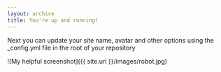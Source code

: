 ```yaml
---
layout: archive
title: You're up and running!
---
```



Next you can update your site name, avatar and other options using the _config.yml file in the root of your repository

![My helpful screenshot]({{ site.url }}/images/robot.jpg)
